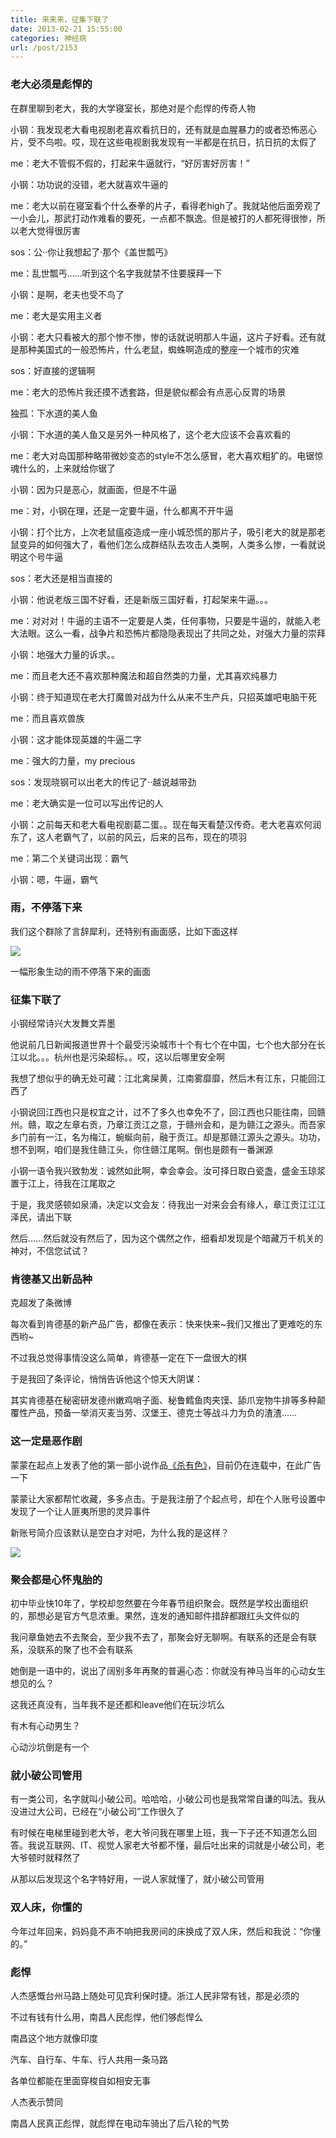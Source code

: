 ```yaml
---
title: 来来来，征集下联了
date: 2013-02-21 15:55:00
categories: 神经病
url: /post/2153
---
```


### 老大必须是彪悍的

在群里聊到老大，我的大学寝室长，那绝对是个彪悍的传奇人物

小钢：我发现老大看电视剧老喜欢看抗日的，还有就是血腥暴力的或者恐怖恶心片，受不鸟啦。哎，现在这些电视剧我发现有一半都是在抗日，抗日抗的太假了

me：老大不管假不假的，打起来牛逼就行，“好厉害好厉害！”

小钢：功功说的没错，老大就喜欢牛逼的

me：老大以前在寝室看个什么泰拳的片子，看得老high了。我就站他后面旁观了一小会儿，那武打动作难看的要死，一点都不飘逸。但是被打的人都死得很惨，所以老大觉得很厉害

sos：公··你让我想起了·那个《盖世瓢丐》

me：乱世瓢丐……听到这个名字我就禁不住要膜拜一下

小钢：是啊，老夫也受不鸟了

me：老大是实用主义者

小钢：老大只看被大的那个惨不惨，惨的话就说明那人牛逼，这片子好看。还有就是那种美国式的一般恐怖片，什么老鼠，蜘蛛啊造成的整座一个城市的灾难

sos：好直接的逻辑啊

me：老大的恐怖片我还摸不透套路，但是貌似都会有点恶心反胃的场景

独孤：下水道的美人鱼

小钢：下水道的美人鱼又是另外一种风格了，这个老大应该不会喜欢看的

me：老大对岛国那种略带微妙变态的style不怎么感冒，老大喜欢粗犷的。电锯惊魂什么的，上来就给你锯了

小钢：因为只是恶心，就画面，但是不牛逼

me：对，小钢在理，还是一定要牛逼，什么都离不开牛逼

小钢：打个比方，上次老鼠瘟疫造成一座小城恐慌的那片子，吸引老大的就是那老鼠变异的如何强大了，看他们怎么成群结队去攻击人类啊，人类多么惨，一看就说明这个号牛逼

sos：老大还是相当直接的

小钢：他说老版三国不好看，还是新版三国好看，打起架来牛逼。。。

me：对对对！牛逼的主语不一定要是人类，任何事物，只要是牛逼的，就能入老大法眼。这么一看，战争片和恐怖片都隐隐表现出了共同之处，对强大力量的崇拜

小钢：地强大力量的诉求。。

me：而且老大还不喜欢那种魔法和超自然类的力量，尤其喜欢纯暴力

小钢：终于知道现在老大打魔兽对战为什么从来不生产兵，只招英雄吧电脑干死

me：而且喜欢兽族

小钢：这才能体现英雄的牛逼二字

me：强大的力量，my precious

sos：发现晓钢可以出老大的传记了··越说越带劲

me：老大确实是一位可以写出传记的人

小钢：之前每天和老大看电视剧葛二蛋。。现在每天看楚汉传奇。老大老喜欢何润东了，这人老霸气了，以前的风云，后来的吕布，现在的项羽

me：第二个关键词出现：霸气

小钢：嗯，牛逼，霸气

### 雨，不停落下来

我们这个群除了言辞犀利，还特别有画面感，比如下面这样

![](https://storageapi.fleek.co/0a3a8890-e65e-47ce-93d7-0442b9209d38-bucket/blog/posts/2013-02/02-21/1.jpg)

一幅形象生动的雨不停落下来的画面

### 征集下联了

小钢经常诗兴大发舞文弄墨

他说前几日新闻报道世界十个最受污染城市十个有七个在中国，七个也大部分在长江以北。。。杭州也是污染超标。。哎，这以后哪里安全啊

我想了想似乎的确无处可藏：江北禽屎黄，江南雾靡靡，然后木有江东，只能回江西了

小钢说回江西也只是权宜之计，过不了多久也幸免不了，回江西也只能往南，回赣州。赣，取之左章右贡，乃章江贡江之意，于赣州会和，是为赣江之源头。而吾家乡门前有一江，名为梅江，蜿蜒向前，融于贡江。却是那赣江源头之源头。功功，想不到啊，咱们是我住赣江头，你住赣江尾啊。倒也是颇有一番渊源

小钢一语令我兴致勃发：诚然如此啊，幸会幸会。汝可择日取白瓷盏，盛金玉琼浆置于江上，待我在江尾取之

于是，我灵感顿如泉涌，决定以文会友：待我出一对来会会有缘人，章江贡江江江泽民，请出下联

然后……然后就没有然后了，因为这个偶然之作，细看却发现是个暗藏万千机关的神对，不信您试试？

### 肯德基又出新品种

克超发了条微博

每次看到肯德基的新产品广告，都像在表示：快来快来~我们又推出了更难吃的东西哟~

不过我总觉得事情没这么简单，肯德基一定在下一盘很大的棋

于是我回了条评论，悄悄告诉他这个惊天大阴谋：

其实肯德基在秘密研发德州嫩鸡哨子面、秘鲁鳕鱼肉夹馍、舔爪宠物牛排等多种颠覆性产品，预备一举消灭麦当劳、汉堡王、德克士等战斗力为负的渣渣……

### 这一定是恶作剧

蒙蒙在起点上发表了他的第一部小说作品[《杀有色》](http://www.qidian.com/Book/2587692.aspx "杀有色")，目前仍在连载中，在此广告一下

蒙蒙让大家都帮忙收藏，多多点击。于是我注册了个起点号，却在个人账号设置中发现了一个让人匪夷所思的灵异事件

新账号简介应该默认是空白才对吧，为什么我的是这样？

![](https://storageapi.fleek.co/0a3a8890-e65e-47ce-93d7-0442b9209d38-bucket/blog/posts/2013-02/02-21/2.jpg)

### 聚会都是心怀鬼胎的

初中毕业快10年了，学校却忽然要在今年春节组织聚会。既然是学校出面组织的，那想必是官方气息浓重。果然，连发的通知邮件措辞都跟红头文件似的

我问章鱼她去不去聚会，至少我不去了，那聚会好无聊啊。有联系的还是会有联系，没联系的聚了也不会有联系

她倒是一语中的，说出了阔别多年再聚的普遍心态：你就没有神马当年的心动女生想见的么？

这我还真没有，当年我不是还都和leave他们在玩沙坑么

有木有心动男生？

心动沙坑倒是有一个

### 就小破公司管用

有一类公司，名字就叫小破公司。哈哈哈，小破公司也是我常常自谦的叫法。我从没进过大公司，已经在“小破公司”工作很久了

有时候在电梯里碰到老大爷，老大爷问我在哪里上班，我一下子还不知道怎么回答。我说互联网、IT、视觉人家老大爷都不懂，最后吐出来的词就是小破公司，老大爷顿时就释然了

从那以后发现这个名字特好用，一说人家就懂了，就小破公司管用

### 双人床，你懂的

今年过年回来，妈妈竟不声不响把我房间的床换成了双人床，然后和我说：“你懂的。”

### 彪悍

人杰感慨台州马路上随处可见宾利保时捷。浙江人民非常有钱，那是必须的

不过有钱有什么用，南昌人民彪悍，他们够彪悍么

南昌这个地方就像印度

汽车、自行车、牛车、行人共用一条马路

各单位都能在里面穿梭自如相安无事

人杰表示赞同

南昌人民真正彪悍，就彪悍在电动车骑出了后八轮的气势